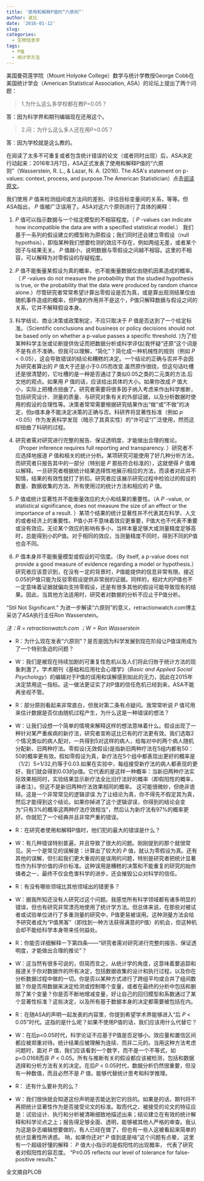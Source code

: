 ```yaml
---
title: '使用和解释P值的“六原则”'
author: 波比
date: '2016-01-12'
slug: 
categories:
  - 生物信息学
tags: 
  - P值
  - 统计学方法
---
```


美国曼荷莲学院（Mount Holyoke College）数学与统计学教授George Cobb在美国统计学会（American Statistical Association, ASA）的论坛上提出了两个问题：

> 1.为什么这么多学校都在教P=0.05？

答：因为科学界和期刊编辑现在还用这个。

> 2.问：为什么这么多人还在用P=0.05？

答：因为学校就是这么教的。

在阅读了太多不可重复或者包含统计错误的论文（或者同时出现）后，ASA决定行动起来：2016年3月7日，ASA正式发表了使用和解释P值的“六原则”（Wasserstein, R. L., & Lazar, N. A. (2016). The ASA's statement on p-values: context, process, and purpose.The American Statistician）点击[阅读原文](http://amstat.tandfonline.com/doi/pdf/10.1080/00031305.2016.1154108)。 

我们使用 *P* 值来检测组间或方法间的差别、评估目标变量间的关系，等等。但ASA指出， *P* 值被广泛误用了。ASA对这六个原则进行了具体的阐释： 

1.  *P* 值可以指示数据与一个给定模型的不相容程度。（ *P* -values can indicate how incompatible the data are with a specified statistical model.）
我们基于一系列的假设建立的模型称为原假设；我们同时还会建立零假设（null hypothsis），即指某种我们想要检测的效应不存在，例如两组无差，或者某个因子与结果无关。
 *P* 值越小，说明数据与零假设之间越不相容。这里的不相容，可以解释为对零假设的存疑程度。 

2.  *P* 值不能衡量某假设为真的概率，也不能衡量数据仅由随机因素造成的概率。（ *P* -values do not measure the probability that the studied hypothesis is true, or the probability that the data were produced by random chance alone.）尽管研究者常常希望计算出零假设是否为真，或是算出观测结果仅由随机事件造成的概率，但P值的作用并不是这个，P值只解释数据与假设之间的关系，它并不解释假设本身。 

3. 科学结论、商业决策或政策制定，不应只取决于 *P* 值是否达到了一个给定标准。（Scientific conclusions and business or policy decisions should not be based only on whether a p-value passes a specific threshold. )为了给某种科学主张或论断提供佐证而把数据分析或科学评估[我怀疑“还原”这个词是不是有点不准确，但我可以理解，“简化”？简化成一种机械性的规则（例如 *P* < 0.05），这会导致错误的结论和糟糕的决定。一个结论的正确与否并不会因为研究者算出的  *P* 值大于还是小于0.05而改变.虽然原作很绕，但这句话吐槽还是很清楚的，它吐槽的是一种是否通过了类似0.05之类的二元类的方法.后文他的观点。如果用 *P* 值的话，应该给出具体的大小。如果你改成 *P* 值大小，实际上把槽点扭曲了。研究者需要将很多因子纳入考虑来作出科学推断，包括研究设计、测量的质量、与研究对象有关的外部证据，以及分析数据时使用的假设的合理性等。决策者常常需要根据研究结果作出“做”或“不做”的决定，但p值本身不能决定决策的正确与否。科研界将显著性标准（例如 *p* <0.05）作为发表科学发现（暗示了其真实性）的“许可证”广泛使用，然而这却扭曲了科研的过程。

4. 研究者需对研究进行完整的报告、保证透明度，才能做出合理的推论。（Proper inference requires full reporting and transparency. ）研究者不应选择地报道 *P* 值和相关的统计分析。某项研究可能使用了好几种分析方法，而研究者只报告其中的一部分（特别是 *P* 那些符合标准的），这就使得 *P* 值难以解释。一旦研究者根据统计结果选择性地展示相应的方法，而读者对此并不知情，结果的有效性就打了折扣。研究者应该展示研究过程中检验过的假设的数量、数据收集的方法、所有使用过的统计方法和相应的 *P* 值。

5.  *P* 值或统计显著性并不能衡量效应的大小和结果的重要性。（A *P* -value, or statistical significance, does not measure the size of an effect or the importance of a result. ）某项个结果的统计显著性并不代表其在科学、人文的或者经济上的重要性。P值小并不意味着效应更重要，P值大也不代表不重要或没有效应。无论某个效应的影响有多小，当样本量足够大或测量精度足够高时，总能得到小的P值。对于相同的效应，当测量精度不同时，得到不同的P值也会不同。 

6.  *P* 值本身并不能衡量模型或假设的可信度。（By itself, a p-value does not provide a good measure of evidence regarding a model or hypothesis.） 研究者应该意识到，在没有一定的背景时，P值能提供的信息非常有限。接近0.05的P值只能为反驳零假设提供非常弱的证据。同样的，相对大的P值也不一定意味着证据就偏向支持零假设，还是有很多其他的假设可能导致现有的结果。因此，当其他方法适用时，研究者对数据的分析不应止于P值分析。 

“Stil Not Significant.” 为进一步解读“六原则”的意义，retractionwatch.com博主采访了ASA执行主任Ron Wasserstein。

*注：R = retractionwatch.com ；W = Ron Wasserstein*

- R：为什么现在发表“六原则”？是否是因为科学发展到现在阶段让P值误用成为了一个特别急迫的问题？

+ W：我们是被现在持续加剧的可重复性危机以及人们将此归咎于统计方法的现象刺激了。学术期刊《基础和应用社会心理学》（_Basic and Applied Social Psychology_）的编辑对于P值的误用和误解感到如此的无力，因此在2015年决定禁用这一指标。这一做法更证实了对P值的信任危机已经到来，ASA不能再坐视不管。 

- R：部分原则看起来非常直白，但我对第二条有点疑问。我常常听说 *P* 值可用来估计数据是否仅由随机过程产生，为什么这是一种错误的想法？

+ W：让我们设想一个简单的情境来解释这样的想法意味着什么。假设出现了一种针对某严重疾病的新疗法，研究者宣称这比已有的疗法更有效。我们选取2个情况类似的病人配对，一共得到5对这样的病人，给每对中的两个病人随机分配新、旧两种疗法。零假设(无效假设)是指新旧两种疗法在5组内都有50：50的概率更有效。假如零假设为真，新疗法在5个组中都表现出更好的概率是（1/2）5=1/32,约等于0.03.如果在实验中，每组接受新疗法的病人都表现的更好，我们就会得到0.03的p值。它代表的是这样一种概率：当新旧两种疗法实际效果相同时，实验结果显示新疗法全比旧疗法好的概率（即假阳性的概率，译者注）。但这不是新旧两种疗法效果相同的概率。 这可能很微妙，但绝非诡辩。这是一个非常常见的逻辑谬误.为了让结论为真，你不得先不假定其为真，然后才能得到这个结论。如果你掉进了这个逻辑谬误，你得到的结论会变为“只有3%的概率这两种疗法疗效相当”，然后认为新疗法有97%的概率更好。你就犯了一个经典并且非常严重的错误。

- R：在研究者使用和解释P值时，他们犯的最大的错误是什么？

+ W：有几种错误特别普遍，并且导致了很大的问题。刚刚提到的那个就很常见。另一个是常见的误解是：计算出了较大的 *P* 值，就认为零假设为真。还有其他的误解，但引起我们更大重视的是误用的问题，特别是研究者把统计显著性作为科学价值的评价标准。这种误用是糟糕的决策和不能重复的研究的始作俑者之一，最终不仅会危害科学的进步，还会摧毁公众对科学的信任。

- R：有没有哪些领域比其他领域出的错更多？

+ W：据我所知还没有人研究过这个问题。我感觉所有科学领域都有诸多明显的错误，但也有研究非常漂亮地使用了统计学方法。但总体来说，在那些对被试者或试验单位进行了多重测量的研究中，P值更易被误用。这种测量方法会给予研究者成为“P值黑客”（即找到一种方法获得满意的P值）的机会，但这种机会却不能给科学本身带来任何益处。 

- R：你能否详细解释一下第四条——“研究者需对研究进行完整的报告、保证透明度，才能做出合理的推论”？

+ W：这当然有很多可说的，但简而言之，从统计学的角度，这意味着要追踪和报道关于你对数据作的所有决定，包括数据收集的设计和执行过程，以及你在分析数据过程中做的一切。你是否以某种方式进行了跨组平均或合并了组间数据？你是否用数据来决定检测或控制哪个变量，或者在最终的分析中包括和删除了某个变量？你是否不断地增减变量，好让自己的回归模型和系数通过了某个显著性标准？这些决定，以及所有基于数据本身的决定都需要被包括在内。

- R：在随ASA的声明一起发表的内容里，你提到希望学术界能够进入“后 *P* < 0.05”时代。这指的是什么呢？如果不使用P值的话，我们应该用什么代替它？

+ W：在后p<0.05时代，科学论证不应基于P值是否足够小。效应量和置信区间都应被郑重对待。统计结果应被理解为连续、而非二元的。当用这种方法考虑问题时，面对 *P* 值，我们应该看到一个数字，而不是一个不等式，如p=0.0168而非 *P* < 0.05。所有与推断有关的假设都应该被检测，包括和数据选择和分析方法有关的决定。在后*P* < 0.05时代，数据分析仍然很重要，但没有一种数值，而且必然不是 *P* 值，能够代替统计思考和科学推理。

- R： 还有什么要补充的么？

+ W：我们很快就会知道这份声明是否能达到它的目的。如果是的话，期刊将不再把统计显著性作为是否接受论文的标准。取而代之、被接受的论文的特征应是：试验设计、执行和分析被清晰细致地描述出来；结论建立在有效的统计解释和科学论点之上；报告得足够全面、透明，能够被其他人严格的审查。我认为这是杂志编辑想要做的，有人已经在做了，但也有一些人这被看起来简单的统计显著性所诱惑。 呐，如果你还对“ *P* 值到底是啥”这个问题有点晕， 这里有一个超级好懂的解释：  *P* 值大小指示的是假阳性的出现概率， 代表了研究者对假阳性的容忍度。 “P≤0.05 reflects our level of tolerance for false-positive results." 

全文摘自PLOB